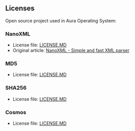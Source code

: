 ## Licenses

Open source project used in Aura Operating System:

### NanoXML
- License file: [LICENSE.MD](https://github.com/aura-systems/Aura-Operating-System/blob/master/LICENCES/NANOXML/LICENSE.md)
- Original article: [NanoXML - Simple and fast XML parser](https://www.codeproject.com/Tips/682245/NanoXML-Simple-and-fast-XML-parser)

### MD5
- License file: [LICENSE.MD](https://github.com/aura-systems/Aura-Operating-System/blob/master/LICENCES/MD5/LICENSE.md)

### SHA256
- License file: [LICENSE.MD](https://github.com/aura-systems/Aura-Operating-System/blob/master/LICENCES/SHA256/LICENSE.md)

### Cosmos
- License file: [LICENSE.MD](https://github.com/aura-systems/Aura-Operating-System/blob/master/LICENCES/COSMOS/LICENSE.md)